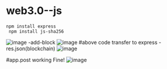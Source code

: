 # web3.0--js


```npm install express```<br>
``` npm install js-sha256```

![image](https://user-images.githubusercontent.com/77370375/226601981-cc9b7a70-a515-4c24-bbc9-926ed571581d.png)
-add-block
![image](https://user-images.githubusercontent.com/77370375/226613259-10fc8492-d4a3-40d9-801e-fe0e119998bf.png)
#above code transfer to express
-res.json(blockchain)
![image](https://user-images.githubusercontent.com/77370375/226618977-7ebc1452-3652-405a-8511-14c7bd502dd0.png)

#app.post working Fine!
![image](https://user-images.githubusercontent.com/77370375/226623029-9f0dd33e-2e6d-4dfb-95ba-10f42554ef96.png)
